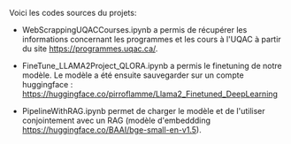 Voici les codes sources du projets:

- WebScrappingUQACCourses.ipynb a permis de récupérer les informations concernant les programmes et les cours à l'UQAC à partir du site https://programmes.uqac.ca/.

- FineTune_LLAMA2Project_QLORA.ipynb a permis le finetuning de notre modèle. Le modèle a été ensuite sauvegarder sur un compte huggingface : https://huggingface.co/pirroflamme/Llama2_Finetuned_DeepLearning

- PipelineWithRAG.ipynb permet de charger le modèle et de l'utiliser conjointement avec un RAG (modèle d'embeddding https://huggingface.co/BAAI/bge-small-en-v1.5).
